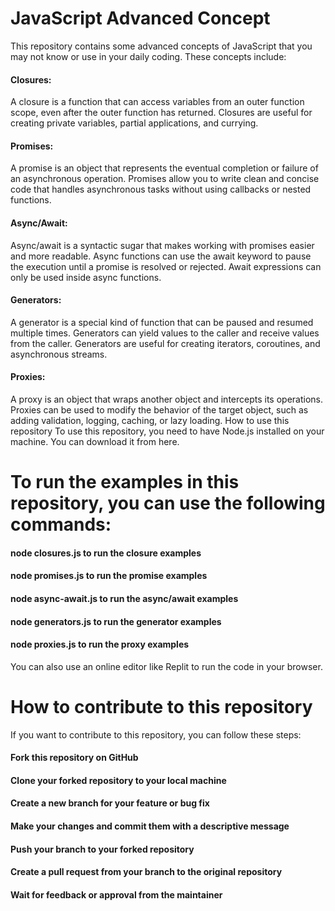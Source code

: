 
# JavaScript Advanced Concept
This repository contains some advanced concepts of JavaScript that you may not know or use in your daily coding. These concepts include:

#### Closures:
A closure is a function that can access variables from an outer function scope, even after the outer function has returned. Closures are useful for creating private variables, partial applications, and currying.
#### Promises:
A promise is an object that represents the eventual completion or failure of an asynchronous operation. Promises allow you to write clean and concise code that handles asynchronous tasks without using callbacks or nested functions.
#### Async/Await:
Async/await is a syntactic sugar that makes working with promises easier and more readable. Async functions can use the await keyword to pause the execution until a promise is resolved or rejected. Await expressions can only be used inside async functions.
#### Generators:
A generator is a special kind of function that can be paused and resumed multiple times. Generators can yield values to the caller and receive values from the caller. Generators are useful for creating iterators, coroutines, and asynchronous streams.
#### Proxies:
A proxy is an object that wraps another object and intercepts its operations. Proxies can be used to modify the behavior of the target object, such as adding validation, logging, caching, or lazy loading.
How to use this repository
To use this repository, you need to have Node.js installed on your machine. You can download it from here.

# To run the examples in this repository, you can use the following commands:

#### node closures.js to run the closure examples
#### node promises.js to run the promise examples
#### node async-await.js to run the async/await examples
#### node generators.js to run the generator examples
#### node proxies.js to run the proxy examples
You can also use an online editor like Replit to run the code in your browser.

# How to contribute to this repository
If you want to contribute to this repository, you can follow these steps:

#### Fork this repository on GitHub
#### Clone your forked repository to your local machine
#### Create a new branch for your feature or bug fix
#### Make your changes and commit them with a descriptive message
#### Push your branch to your forked repository
#### Create a pull request from your branch to the original repository
#### Wait for feedback or approval from the maintainer